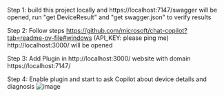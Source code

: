 Step 1: build this project locally and https://localhost:7147/swagger will be opened, run "get DeviceResult" and "get swagger.json" to verify results

Step 2: Follow steps https://github.com/microsoft/chat-copilot?tab=readme-ov-file#windows (API_KEY: please ping me) http://localhost:3000/ will be opened

Step 3: Add Plugin in http://localhost:3000/ website with domain https://localhost:7147/

Step 4: Enable plugin and start to ask Copilot about device details and diagnosis
![image](https://github.com/user-attachments/assets/2e09f2a6-ec7e-48c6-8d1b-f9a2bf3f454f)

